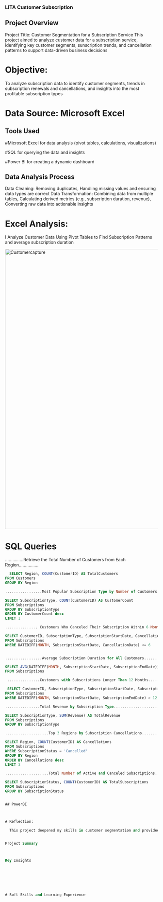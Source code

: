 ### LITA Customer Subscription 


## Project Overview

Project Title: Customer Segmentation for a Subscription Service
  This project aimed to analyze customer data for a subscription service, identifying key customer segments, sunscription trends, and cancellation patterns to support data-driven business decisions

# Objective:
  To analyze subscription data to identify customer segments, trends in subscription renewals and cancellations, and insights into the most profitable subscription types
  
# Data Source: Microsoft Excel

## Tools Used

#Microsoft Excel for data analysis (pivot tables, calculations, visualizations)

#SQL for querying the data and insights

#Power BI for creating a dynamic dashboard

## Data Analysis Process
  Data Cleaning: Removing duplicates, Handling missing values and ensuring data types are correct
  Data Transformation: Combining data from multiple tables, Calculating derived metrics (e.g., subscription duration, revenue), Converting raw data into actionable insights

# Excel Analysis:

  I Analyze Customer Data Using Pivot Tables to Find Subscription Patterns and average subscription duration
  
  <img width="922" alt="Customercapture" src="https://github.com/user-attachments/assets/ebf2fb51-15a0-49b4-bc04-52fdcca6a6cd">


  # SQL Queries

  ...............Retrieve the Total Number of Customers from Each Region................
~~~sql
  SELECT Region, COUNT(CustomerID) AS TotalCustomers
FROM Customers
GROUP BY Region

.................Most Popular Subscription Type by Number of Customers...........

SELECT SubscriptionType, COUNT(CustomerID) AS CustomerCount
FROM Subscriptions
GROUP BY SubscriptionType
ORDER BY CustomerCount desc
LIMIT 1

............... Customers Who Canceled Their Subscription Within 6 Month...............

SELECT CustomerID, SubscriptionType, SubscriptionStartDate, CancellationDate
FROM Subscriptions
WHERE DATEDIFF(MONTH, SubscriptionStartDate, CancellationDate) <= 6


.................Average Subscription Duration for All Customers..................

SELECT AVG(DATEDIFF(MONTH, SubscriptionStartDate, SubscriptionEndDate)) AS AvgSubscriptionDuration
FROM Subscriptions

 ...............Customers with Subscriptions Longer Than 12 Months.........................

 SELECT CustomerID, SubscriptionType, SubscriptionStartDate, SubscriptionEndDate
FROM Subscriptions
WHERE DATEDIFF(MONTH, SubscriptionStartDate, SubscriptionEndDate) > 12

................Total Revenue by Subscription Type.......................

SELECT SubscriptionType, SUM(Revenue) AS TotalRevenue
FROM Subscriptions
GROUP BY SubscriptionType

....................Top 3 Regions by Subscription Cancellations..................

SELECT Region, COUNT(CustomerID) AS Cancellations
FROM Subscriptions
WHERE SubscriptionStatus = 'Cancelled'
GROUP BY Region
ORDER BY Cancellations desc
LIMIT 3

....................Total Number of Active and Canceled Subscriptions....................

SELECT SubscriptionStatus, COUNT(CustomerID) AS TotalSubscriptions
FROM Subscriptions
GROUP BY SubscriptionStatus


## PowerBI



# Reflection:

  This project deepened my skills in customer segmentation and provided hands-on experience with Power Bi, reinforcing my ability to derive insights that support business decision


Project Summary



Key Insights







# Soft Skills and Learning Experience



  
  
